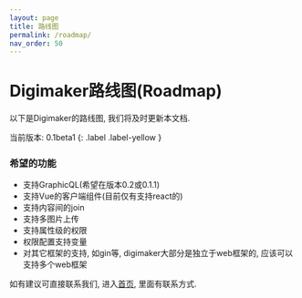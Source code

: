 ```yaml
---
layout: page
title: 路线图
permalink: /roadmap/
nav_order: 50
---
```


# Digimaker路线图(Roadmap)
以下是Digimaker的路线图, 我们将及时更新本文档.

当前版本:
0.1beta1
{: .label .label-yellow }

### 希望的功能
- 支持GraphicQL(希望在版本0.2或0.1.1)
- 支持Vue的客户端组件(目前仅有支持react的)
- 支持内容间的join
- 支持多图片上传
- 支持属性级的权限
- 权限配置支持变量
- 对其它框架的支持, 如gin等, digimaker大部分是独立于web框架的, 应该可以支持多个web框架

如有建议可直接联系我们, 进入[首页](./), 里面有联系方式.
